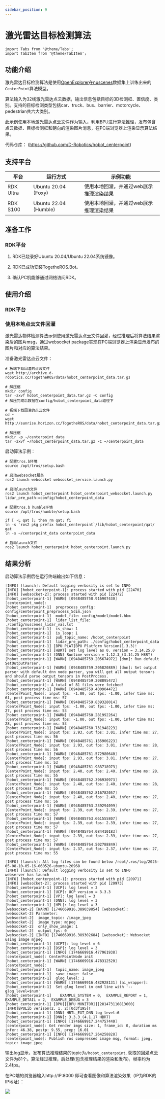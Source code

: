 ```yaml
---
sidebar_position: 9
---
```

# 激光雷达目标检测算法

```mdx-code-block
import Tabs from '@theme/Tabs';
import TabItem from '@theme/TabItem';
```

## 功能介绍

激光雷达目标检测算法是使用[OpenExplorer](https://developer.d-robotics.cc/api/v1/fileData/horizon_j5_open_explorer_cn_doc/hat/source/examples/centerpoint.html)在[nuscenes](https://www.nuscenes.org/nuscenes)数据集上训练出来的`CenterPoint`算法模型。

算法输入为32线激光雷达点云数据，输出信息包括目标的3D检测框、置信度、类别。支持的目标检测类型包括car、truck、bus、barrier、motorcycle、pedestrian共六大类别。

此示例使用本地激光雷达点云文件作为输入，利用BPU进行算法推理，发布包含点云数据、目标检测框和朝向的渲染图片消息，在PC端浏览器上渲染显示算法结果。

代码仓库： (https://github.com/D-Robotics/hobot_centerpoint)

## 支持平台

| 平台      | 运行方式     | 示例功能                                |
| --------- | ------------ | --------------------------------------- |
| RDK Ultra | Ubuntu 20.04 (Foxy) | 使用本地回灌，并通过web展示推理渲染结果 |
| RDK S100 | Ubuntu 22.04 (Humble) | 使用本地回灌，并通过web展示推理渲染结果 |

## 准备工作

### RDK平台

1. RDK已烧录好Ubuntu 20.04/Ubuntu 22.04系统镜像。

2. RDK已成功安装TogetheROS.Bot。

3. 确认PC机能够通过网络访问RDK。

## 使用介绍

### RDK平台

### 使用本地点云文件回灌

激光雷达物体检测算法示例使用激光雷达点云文件回灌，经过推理后将算法结果渲染后的图片msg，通过websocket package实现在PC端浏览器上渲染显示发布的图片和对应的算法结果。

准备激光雷达点云文件：

<Tabs groupId="tros-distro">
<TabItem value="foxy" label="Foxy">

```shell
# 板端下载回灌的点云文件
wget http://archive.d-robotics.cc/TogetheROS/data/hobot_centerpoint_data.tar.gz

# 解压缩
mkdir config
tar -zxvf hobot_centerpoint_data.tar.gz -C config
# 解压完成后数据在config/hobot_centerpoint_data路径下
```

</TabItem>

<TabItem value="humble" label="Humble">

```shell
# 板端下载回灌的点云文件
cd ~
wget http://sunrise.horizon.cc/TogetheROS/data/hobot_centerpoint_data.tar.gz

# 解压缩
mkdir -p ~/centerpoint_data
tar -zxvf ~/hobot_centerpoint_data.tar.gz -C ~/centerpoint_data
```

</TabItem>

</Tabs>

启动算法示例：

<Tabs groupId="tros-distro">
<TabItem value="foxy" label="Foxy">

```shell
# 配置tros.b环境
source /opt/tros/setup.bash

# 启动websocket服务
ros2 launch websocket websocket_service.launch.py

# 启动launch文件
ros2 launch hobot_centerpoint hobot_centerpoint_websocket.launch.py lidar_pre_path:=config/hobot_centerpoint_data
```

</TabItem>

<TabItem value="humble" label="Humble">

```shell
# 配置tros.b humble环境
source /opt/tros/humble/setup.bash

if [ -L qat ]; then rm qat; fi
ln -s `ros2 pkg prefix hobot_centerpoint`/lib/hobot_centerpoint/qat/ qat
ln -s ~/centerpoint_data centerpoint_data

# 启动launch文件
ros2 launch hobot_centerpoint hobot_centerpoint.launch.py
```

</TabItem>

</Tabs>

## 结果分析

启动算法示例后在运行终端输出如下信息：

<Tabs groupId="tros-distro">
<TabItem value="foxy" label="Foxy">

```text
[INFO] [launch]: Default logging verbosity is set to INFO
[INFO] [hobot_centerpoint-1]: process started with pid [22470]
[INFO] [websocket-2]: process started with pid [22472]
[hobot_centerpoint-1] [WARN] [0948485758.916907430] [centerpoint_node]:
[hobot_centerpoint-1]  preprocess_config: config/centerpoint_preprocess_5dim.json
[hobot_centerpoint-1]  model_file: config/model/model.hbm
[hobot_centerpoint-1]  lidar_list_file: ./config/nuscenes_lidar_val.lst
[hobot_centerpoint-1]  is_show: 1
[hobot_centerpoint-1]  is_loop: 1
[hobot_centerpoint-1]  pub_topic_name: /hobot_centerpoint
[hobot_centerpoint-1]  lidar_pre_path: ./config/hobot_centerpoint_data
[hobot_centerpoint-1] [BPU_PLAT]BPU Platform Version(1.3.3)!
[hobot_centerpoint-1] [HBRT] set log level as 0. version = 3.14.25.0
[hobot_centerpoint-1] [DNN] Runtime version = 1.12.3_(3.14.25 HBRT)
[hobot_centerpoint-1] [WARN] [0948485759.205674972] [dnn]: Run default SetOutputParser.
[hobot_centerpoint-1] [WARN] [0948485759.205820889] [dnn]: Set output parser with default dnn node parser, you will get all output tensors and should parse output_tensors in PostProcess.
[hobot_centerpoint-1] [WARN] [0948485759.208895472] [hobot_centerpoint]: A total of 81 files were fetched!
[hobot_centerpoint-1] [WARN] [0948485759.400904472] [CenterPoint_Node]: input fps: -1.00, out fps: -1.00, infer time ms: 61, post process time ms: 57
[hobot_centerpoint-1] [WARN] [0948485759.839328014] [CenterPoint_Node]: input fps: -1.00, out fps: -1.00, infer time ms: 27, post process time ms: 53
[hobot_centerpoint-1] [WARN] [0948485760.281992264] [CenterPoint_Node]: input fps: -1.00, out fps: -1.00, infer time ms: 28, post process time ms: 53
[hobot_centerpoint-1] [WARN] [0948485760.731948223] [CenterPoint_Node]: input fps: 2.93, out fps: 3.01, infer time ms: 27, post process time ms: 56
[hobot_centerpoint-1] [WARN] [0948485761.155906223] [CenterPoint_Node]: input fps: 2.93, out fps: 3.01, infer time ms: 28, post process time ms: 56
[hobot_centerpoint-1] [WARN] [0948485761.572980640] [CenterPoint_Node]: input fps: 2.93, out fps: 3.01, infer time ms: 27, post process time ms: 53
[hobot_centerpoint-1] [WARN] [0948485761.983718973] [CenterPoint_Node]: input fps: 2.40, out fps: 2.40, infer time ms: 28, post process time ms: 55
[hobot_centerpoint-1] [WARN] [0948485762.396930973] [CenterPoint_Node]: input fps: 2.40, out fps: 2.40, infer time ms: 28, post process time ms: 55
[hobot_centerpoint-1] [WARN] [0948485762.816782057] [CenterPoint_Node]: input fps: 2.40, out fps: 2.40, infer time ms: 27, post process time ms: 56
[hobot_centerpoint-1] [WARN] [0948485763.239294099] [CenterPoint_Node]: input fps: 2.39, out fps: 2.39, infer time ms: 27, post process time ms: 57
[hobot_centerpoint-1] [WARN] [0948485763.661555807] [CenterPoint_Node]: input fps: 2.39, out fps: 2.39, infer time ms: 27, post process time ms: 57
[hobot_centerpoint-1] [WARN] [0948485764.084410183] [CenterPoint_Node]: input fps: 2.39, out fps: 2.39, infer time ms: 27, post process time ms: 57
[hobot_centerpoint-1] [WARN] [0948485764.502788849] [CenterPoint_Node]: input fps: 2.37, out fps: 2.37, infer time ms: 27, post process time ms: 55
```

</TabItem>

<TabItem value="humble" label="Humble">

```text
[INFO] [launch]: All log files can be found below /root/.ros/log/2025-05-08-10-05-16-060526-ubuntu-20968
[INFO] [launch]: Default logging verbosity is set to INFO
webserver has launch
[INFO] [hobot_centerpoint-1]: process started with pid [20971]
[INFO] [websocket-2]: process started with pid [20973]
[hobot_centerpoint-1] [UCP]: log level = 3
[hobot_centerpoint-1] [UCP]: UCP version = 3.3.3
[hobot_centerpoint-1] [VP]: log level = 3
[hobot_centerpoint-1] [DNN]: log level = 3
[hobot_centerpoint-1] [HPL]: log level = 3
[websocket-2] [WARN] [1746669916.389039854] [websocket]:
[websocket-2] Parameter:
[websocket-2]  image_topic: /image_jpeg
[websocket-2]  image_type: mjpeg
[websocket-2]  only_show_image: 1
[websocket-2]  output_fps: 0
[websocket-2] [INFO] [1746669916.389302684] [websocket]: Websocket using image mjpeg
[hobot_centerpoint-1] [UCPT]: log level = 6
[hobot_centerpoint-1] [DSP]: log level = 3
[hobot_centerpoint-1] [INFO] [1746669916.477961938] [centerpoint_node]: CenterPointNode init
[hobot_centerpoint-1] [WARN] [1746669916.478312520] [centerpoint_node]:
[hobot_centerpoint-1]  topic_name: image_jpeg
[hobot_centerpoint-1]  save_image: false
[hobot_centerpoint-1]  glog_level: 1
[hobot_centerpoint-1] [WARN] [1746669916.482928131] [ai_wrapper]:
[hobot_centerpoint-1]  Set glog level in cmd line with '--glog_level=$num'
[hobot_centerpoint-1]    EXAMPLE_SYSTEM = 0,  EXAMPLE_REPORT = 1,  EXAMPLE_DETAIL = 2,  EXAMPLE_DEBUG = 3
[hobot_centerpoint-1] [BPU][[BPU_MONITOR]][281473110813600][INFO]BPULib verison(2, 1, 2)[0d3f195]!
[hobot_centerpoint-1] [DNN] HBTL_EXT_DNN log level:6
[hobot_centerpoint-1] [DNN]: 3.3.3_(4.1.17 HBRT)
[hobot_centerpoint-1] [INFO] [1746669917.244757440] [centerpoint_node]: Get render imgs size: 1, frame_id: 0, duration ms infer: 46.38, postp: 9.55, prep: 16.01
[hobot_centerpoint-1] [INFO] [1746669917.264258828] [centerpoint_node]: Publish ros compressed image msg, format: jpeg, topic: image_jpeg
```

</TabItem>

</Tabs>

输出log显示，发布算法推理结果的topic为`/hobot_centerpoint`, 获取的回灌点云文件为81个。算法经过推理，后处理(包含推理结果的渲染和发布)，帧率约为2.4fps。

在PC端的浏览器输入http://IP:8000 即可查看图像和算法渲染效果（IP为RDK的IP地址）：

![](/../static/img/05_Robot_development/03_boxs/function/image/box_adv/render_centerpoint_det.jpg)
